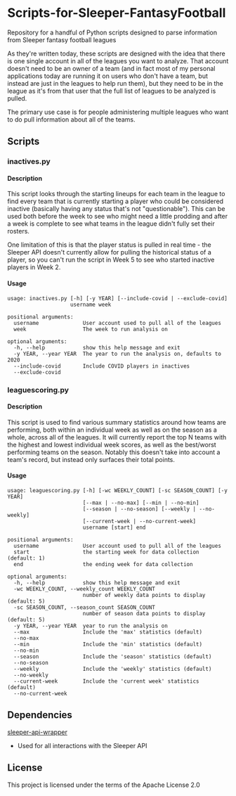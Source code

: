 # Scripts-for-Sleeper-FantasyFootball
Repository for a handful of Python scripts designed to parse information from Sleeper fantasy football leagues

As they're written today, these scripts are designed with the idea that there is one single account in all of the leagues you want to analyze. That account doesn't need to be an owner of a team (and in fact most of my personal applications today are running it on users who don't have a team, but instead are just in the leagues to help run them), but they need to be in the league as it's from that user that the full list of leagues to be analyzed is pulled.

The primary use case is for people administering multiple leagues who want to do pull information about all of the teams.

## Scripts

### inactives.py

#### Description

This script looks through the starting lineups for each team in the league to find every team that is currently starting a player who could be considered inactive (basically having any status that's not "questionable"). This can be used both before the week to see who might need a little prodding and after a week is complete to see what teams in the league didn't fully set their rosters.

One limitation of this is that the player status is pulled in real time - the Sleeper API doesn't currently allow for pulling the historical status of a player, so you can't run the script in Week 5 to see who started inactive players in Week 2.

#### Usage

```
usage: inactives.py [-h] [-y YEAR] [--include-covid | --exclude-covid]
                    username week

positional arguments:
  username              User account used to pull all of the leagues
  week                  The week to run analysis on

optional arguments:
  -h, --help            show this help message and exit
  -y YEAR, --year YEAR  The year to run the analysis on, defaults to 2020
  --include-covid       Include COVID players in inactives
  --exclude-covid
```

### leaguescoring.py

#### Description

This script is used to find various summary statistics around how teams are performing, both within an individual week as well as on the season as a whole, across all of the leagues. It will currently report the top N teams with the highest and lowest individual week scores, as well as the best/worst performing teams on the season. Notably this doesn't take into account a team's record, but instead only surfaces their total points.

#### Usage

```
usage: leaguescoring.py [-h] [-wc WEEKLY_COUNT] [-sc SEASON_COUNT] [-y YEAR]
                        [--max | --no-max] [--min | --no-min]
                        [--season | --no-season] [--weekly | --no-weekly]
                        [--current-week | --no-current-week]
                        username [start] end

positional arguments:
  username              User account used to pull all of the leagues
  start                 the starting week for data collection (default: 1)
  end                   the ending week for data collection

optional arguments:
  -h, --help            show this help message and exit
  -wc WEEKLY_COUNT, --weekly_count WEEKLY_COUNT
                        number of weekly data points to display (default: 5)
  -sc SEASON_COUNT, --season_count SEASON_COUNT
                        number of season data points to display (default: 5)
  -y YEAR, --year YEAR  year to run the analysis on
  --max                 Include the 'max' statistics (default)
  --no-max
  --min                 Include the 'min' statistics (default)
  --no-min
  --season              Include the 'season' statistics (default)
  --no-season
  --weekly              Include the 'weekly' statistics (default)
  --no-weekly
  --current-week        Include the 'current week' statistics (default)
  --no-current-week
```

## Dependencies

[sleeper-api-wrapper](https://github.com/SwapnikKatkoori/sleeper-api-wrapper)

 - Used for all interactions with the Sleeper API

## License

This project is licensed under the terms of the Apache License 2.0